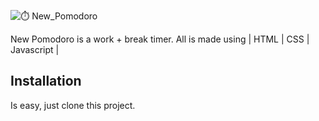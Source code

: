 ![⏱️ New_Pomodoro](https://github.com/Robodlan/new-pomodoro/assets/20174002/4b3ef0ad-8fcc-4b96-a3bf-106c443b39b9)

  New Pomodoro is a work + break timer. All is made using | HTML | CSS | Javascript |

## Installation
  Is easy, just clone this project.
